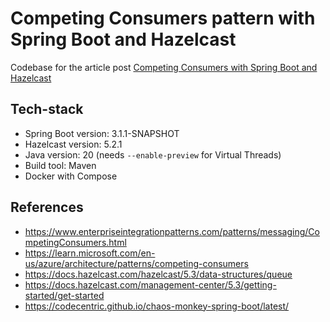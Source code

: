 # Competing Consumers pattern with Spring Boot and Hazelcast
Codebase for the article post [Competing Consumers with Spring Boot and Hazelcast](https://dzone.com/articles/Competing-Consumers-with-Spring-Boot-and-Hazelcast)

## Tech-stack
- Spring Boot version: 3.1.1-SNAPSHOT
- Hazelcast version: 5.2.1
- Java version: 20 (needs `--enable-preview` for Virtual Threads)
- Build tool: Maven
- Docker with Compose

## References
- https://www.enterpriseintegrationpatterns.com/patterns/messaging/CompetingConsumers.html
- https://learn.microsoft.com/en-us/azure/architecture/patterns/competing-consumers
- https://docs.hazelcast.com/hazelcast/5.3/data-structures/queue
- https://docs.hazelcast.com/management-center/5.3/getting-started/get-started
- https://codecentric.github.io/chaos-monkey-spring-boot/latest/

